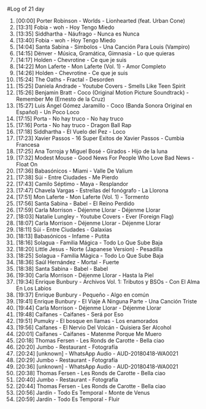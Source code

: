 #Log of 21 day

1. [00:00] Porter Robinson - Worlds - Lionhearted (feat. Urban Cone)
1. [13:31] Fobia - woh - Hoy Tengo Miedo
1. [13:35] Siddhartha - Náufrago - Nunca es Nunca
1. [13:40] Fobia - woh - Hoy Tengo Miedo
1. [14:04] Santa Sabina - Símbolos - Una Canción Para Louis (Vampiro)
1. [14:15] Dënver - Música, Gramática, Gimnasia - Lo que quieras
1. [14:17] Holden - Chevrotine - Ce que je suis
1. [14:22] Mon Laferte - Mon Laferte (Vol. 1) - Amor Completo
1. [14:26] Holden - Chevrotine - Ce que je suis
1. [15:24] The Oaths - Fractal - Desorden
1. [15:25] Daniela Andrade - Youtube Covers - Smells Like Teen Spirit
1. [15:26] Benjamin Bratt - Coco (Original Motion Picture Soundtrack) - Remember Me (Ernesto de la Cruz)
1. [15:27] Luis Ángel Gómez Jaramillo - Coco (Banda Sonora Original en Español) - Un Poco Loco
1. [17:15] Porta - No hay truco - No hay truco
1. [17:16] Porta - No hay truco - Dragon Ball Rap
1. [17:18] Siddhartha - El Vuelo del Pez - Loco
1. [17:23] Xavier Passos - 16 Super Exitos de Xavier Passos - Cumbia Francesa
1. [17:25] Ana Torroja y Miguel Bosé - Girados - Hijo de la luna
1. [17:32] Modest Mouse - Good News For People Who Love Bad News - Float On
1. [17:36] Babasónicos - Miami - Valle De Valium
1. [17:38] Súi - Entre Ciudades - Me Pierdo
1. [17:43] Camilo Séptimo - Maya - Resplandor
1. [17:47] Chavela Vargas - Estrellas del fonógrafo - La Llorona
1. [17:51] Mon Laferte - Mon Laferte (Vol. 1) - Tormento
1. [17:56] Santa Sabina - Babel - El Reino Perdido
1. [17:59] Carla Morrison - Déjenme Llorar - Déjenme Llorar
1. [18:03] Natalie Lungley - Youtube Covers - Ever (Foreign Flag)
1. [18:07] Carla Morrison - Déjenme Llorar - Déjenme Llorar
1. [18:11] Súi - Entre Ciudades - Galaxias
1. [18:13] Babasónicos - Infame - Putita
1. [18:16] Solagua - Familia Mágica - Todo Lo Que Sube Baja
1. [18:20] Little Jesus - Norte (Japanese Version) - Pesadilla
1. [18:25] Solagua - Familia Mágica - Todo Lo Que Sube Baja
1. [18:36] Saúl Hernández - Mortal - Fuerte
1. [18:38] Santa Sabina - Babel - Babel
1. [19:30] Carla Morrison - Déjenme Llorar - Hasta la Piel
1. [19:34] Enrique Bunbury - Archivos Vol. 1: Tributos y BSOs - Con El Alma En Los Labios
1. [19:37] Enrique Bunbury - Pequeño - Algo en común
1. [19:41] Enrique Bunbury - El Viaje A Ninguna Parte - Una Canción Triste
1. [19:44] Carla Morrison - Déjenme Llorar - Déjenme Llorar
1. [19:48] Caifanes - Caifanes - Será por Eso
1. [19:51] Pumuky - El bosque en llamas - Los enamorados
1. [19:56] Caifanes - El Nervio Del Volcán - Quisiera Ser Alcohol
1. [20:01] Caifanes - Caifanes - Matenme Porque Me Muero
1. [20:18] Thomas Fersen - Les Ronds de Carotte - Bella ciao
1. [20:20] Jumbo - Restaurant - Fotografía
1. [20:24] [unknown] - WhatsApp Audio - AUD-20180418-WA0021
1. [20:29] Jumbo - Restaurant - Fotografía
1. [20:36] [unknown] - WhatsApp Audio - AUD-20180418-WA0021
1. [20:38] Thomas Fersen - Les Ronds de Carotte - Bella ciao
1. [20:40] Jumbo - Restaurant - Fotografía
1. [20:44] Thomas Fersen - Les Ronds de Carotte - Bella ciao
1. [20:56] Jardín - Todo Es Temporal - Monte de Venus
1. [20:59] Jardín - Todo Es Temporal - Fluir
